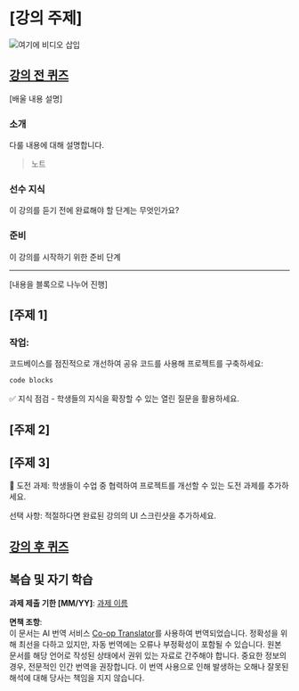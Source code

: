 <!--
CO_OP_TRANSLATOR_METADATA:
{
  "original_hash": "0494be70ad7fadd13a8c3d549c23e355",
  "translation_date": "2025-08-24T00:16:17+00:00",
  "source_file": "lesson-template/README.md",
  "language_code": "ko"
}
-->
# [강의 주제]

![여기에 비디오 삽입](../../../lesson-template/video-url)

## [강의 전 퀴즈](../../../lesson-template/quiz-url)

[배울 내용 설명]

### 소개

다룰 내용에 대해 설명합니다.

> 노트

### 선수 지식

이 강의를 듣기 전에 완료해야 할 단계는 무엇인가요?

### 준비

이 강의를 시작하기 위한 준비 단계

---

[내용을 블록으로 나누어 진행]

## [주제 1]

### 작업:

코드베이스를 점진적으로 개선하여 공유 코드를 사용해 프로젝트를 구축하세요:

```html
code blocks
```

✅ 지식 점검 - 학생들의 지식을 확장할 수 있는 열린 질문을 활용하세요.

## [주제 2]

## [주제 3]

🚀 도전 과제: 학생들이 수업 중 협력하여 프로젝트를 개선할 수 있는 도전 과제를 추가하세요.

선택 사항: 적절하다면 완료된 강의의 UI 스크린샷을 추가하세요.

## [강의 후 퀴즈](../../../lesson-template/quiz-url)

## 복습 및 자기 학습

**과제 제출 기한 [MM/YY]**: [과제 이름](assignment.md)

**면책 조항**:  
이 문서는 AI 번역 서비스 [Co-op Translator](https://github.com/Azure/co-op-translator)를 사용하여 번역되었습니다. 정확성을 위해 최선을 다하고 있지만, 자동 번역에는 오류나 부정확성이 포함될 수 있습니다. 원본 문서를 해당 언어로 작성된 상태에서 권위 있는 자료로 간주해야 합니다. 중요한 정보의 경우, 전문적인 인간 번역을 권장합니다. 이 번역 사용으로 인해 발생하는 오해나 잘못된 해석에 대해 당사는 책임을 지지 않습니다.